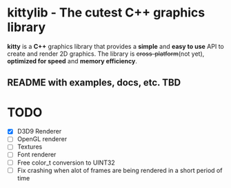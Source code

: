 # kittylib - The cutest C++ graphics library
**kitty** is a **C++** graphics library that provides a **simple** and **easy to use** API to create and render 2D graphics. The library is ~~cross-platform~~(not yet), **optimized for speed** and **memory efficiency**.

## README with examples, docs, etc. TBD

# TODO
- [x] D3D9 Renderer
- [ ] OpenGL renderer
- [ ] Textures
- [ ] Font renderer
- [ ] Free color_t conversion to UINT32
- [ ] Fix crashing when alot of frames are being rendered in a short period of time